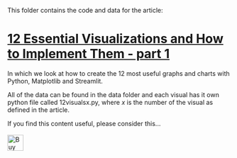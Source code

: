 This folder contains the code and data for the article:

# [12 Essential Visualizations and How to Implement Them - part 1](https://towardsdatascience.com/12-essential-visualizations-and-how-to-implement-them-part-1-41e40400a740)

In which we look at how to create the 12 most useful graphs and charts with Python, Matplotlib and Streamlit.

All of the data can be found in the data folder and each visual has it own python file called 12visualsx.py, where _x_ is the number of the visual as defined in the article.

If you find this content useful, please consider this... <br/><br/>
<a href='https://ko-fi.com/M4M64THKG' target='_blank'><img height='36' style='border:0px;height:36px;' src='https://cdn.ko-fi.com/cdn/kofi2.png?v=2' border='0' alt='Buy Me a Coffee at ko-fi.com' /></a>